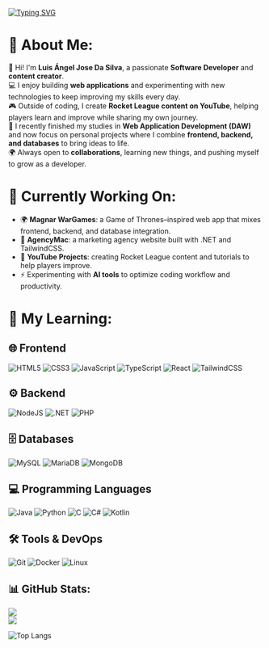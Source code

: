 [![Typing SVG](https://readme-typing-svg.herokuapp.com?color=1EEE31&size=50&height=80&center=true&vCenter=true&width=1000&lines=Welcome+to+my+GitHub!;My+name+is+Luis+Angel+Da+Silva;Iam+a+Software+Developer)](https://git.io/typing-svg)

# 💫 About Me:

👋 Hi! I'm **Luis Ángel Jose Da Silva**, a passionate **Software Developer** and **content creator**.  
💻 I enjoy building **web applications** and experimenting with new technologies to keep improving my skills every day.  
🎮 Outside of coding, I create **Rocket League content on YouTube**, helping players learn and improve while sharing my own journey.  
🚀 I recently finished my studies in **Web Application Development (DAW)** and now focus on personal projects where I combine **frontend, backend, and databases** to bring ideas to life.  
🌍 Always open to **collaborations**, learning new things, and pushing myself to grow as a developer.

# 🔭 Currently Working On:

- 🌍 **Magnar WarGames**: a Game of Thrones–inspired web app that mixes frontend, backend, and database integration.  
- 💼 **AgencyMac**: a marketing agency website built with .NET and TailwindCSS.  
- 🎥 **YouTube Projects**: creating Rocket League content and tutorials to help players improve.  
- ⚡ Experimenting with **AI tools** to optimize coding workflow and productivity.

# 💫 My Learning:

## 🌐 Frontend
![HTML5](https://img.shields.io/badge/html5-%23E34F26.svg?style=for-the-badge&logo=html5&logoColor=white) 
![CSS3](https://img.shields.io/badge/css3-%231572B6.svg?style=for-the-badge&logo=css3&logoColor=white) 
![JavaScript](https://img.shields.io/badge/javascript-%23323330.svg?style=for-the-badge&logo=javascript&logoColor=%23F7DF1E) 
![TypeScript](https://img.shields.io/badge/typescript-%23007ACC.svg?style=for-the-badge&logo=typescript&logoColor=white) 
![React](https://img.shields.io/badge/react-%2320232a.svg?style=for-the-badge&logo=react&logoColor=%2361DAFB) 
![TailwindCSS](https://img.shields.io/badge/tailwindcss-%2338B2AC.svg?style=for-the-badge&logo=tailwind-css&logoColor=white)

## ⚙️ Backend
![NodeJS](https://img.shields.io/badge/node.js-6DA55F?style=for-the-badge&logo=node.js&logoColor=white) 
![.NET](https://img.shields.io/badge/.NET-512BD4?style=for-the-badge&logo=dotnet&logoColor=white) 
![PHP](https://img.shields.io/badge/php-%23777BB4.svg?style=for-the-badge&logo=php&logoColor=white)

## 🗄️ Databases
![MySQL](https://img.shields.io/badge/mysql-%2300f.svg?style=for-the-badge&logo=mysql&logoColor=white) 
![MariaDB](https://img.shields.io/badge/MariaDB-003545?style=for-the-badge&logo=mariadb&logoColor=white) 
![MongoDB](https://img.shields.io/badge/MongoDB-%234ea94b.svg?style=for-the-badge&logo=mongodb&logoColor=white)

## 💻 Programming Languages
![Java](https://img.shields.io/badge/java-%23ED8B00.svg?style=for-the-badge&logo=java&logoColor=white) 
![Python](https://img.shields.io/badge/python-%233776AB.svg?style=for-the-badge&logo=python&logoColor=white) 
![C](https://img.shields.io/badge/c-%2300599C.svg?style=for-the-badge&logo=c&logoColor=white) 
![C#](https://img.shields.io/badge/c%23-%23239120.svg?style=for-the-badge&logo=c-sharp&logoColor=white) 
![Kotlin](https://img.shields.io/badge/kotlin-%230095D5.svg?style=for-the-badge&logo=kotlin&logoColor=white)

## 🛠️ Tools & DevOps
![Git](https://img.shields.io/badge/git-%23F05033.svg?style=for-the-badge&logo=git&logoColor=white) 
![Docker](https://img.shields.io/badge/docker-%230db7ed.svg?style=for-the-badge&logo=docker&logoColor=white) 
![Linux](https://img.shields.io/badge/Linux-FCC624?style=for-the-badge&logo=linux&logoColor=black)

## 📊 GitHub Stats:

![](https://github-readme-stats.vercel.app/api?username=luigikings&show_icons=true&theme=radical&hide_border=true)  
![](https://github-readme-stats.vercel.app/api/top-langs/?username=luigikings&layout=compact&theme=radical&hide_border=true)

![Top Langs](https://github-readme-stats.vercel.app/api/top-langs/?username=TU-USUARIO&layout=compact&theme=radical)
